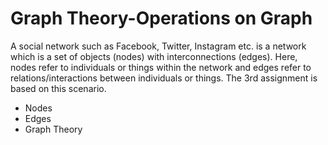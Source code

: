# Graph Theory-Operations on Graph

A social network such as Facebook, Twitter, Instagram etc. is a network which is a set of objects (nodes) with interconnections (edges). Here, nodes refer to individuals or things within the network and edges refer to relations/interactions between individuals or things. The 3rd assignment is based on this scenario.

- Nodes
- Edges
- Graph Theory
